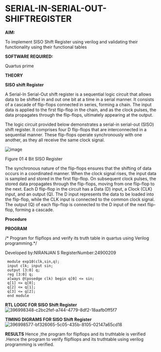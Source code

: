 # SERIAL-IN-SERIAL-OUT-SHIFTREGISTER

**AIM:**

To implement  SISO Shift Register using verilog and validating their functionality using their functional tables

**SOFTWARE REQUIRED:**

Quartus prime

**THEORY**

**SISO shift Register**

A Serial-In Serial-Out shift register is a sequential logic circuit that allows data to be shifted in and out one bit at a time in a serial manner. It consists of a cascade of flip-flops connected in series, forming a chain. The input data is applied to the first flip-flop in the chain, and as the clock pulses, the data propagates through the flip-flops, ultimately appearing at the output.

The logic circuit provided below demonstrates a serial-in serial-out (SISO) shift register. It comprises four D flip-flops that are interconnected in a sequential manner. These flip-flops operate synchronously with one another, as they all receive the same clock signal.

![image](https://github.com/naavaneetha/SERIAL-IN-SERIAL-OUT-SHIFTREGISTER/assets/154305477/e81c4072-37f9-46c6-8145-566764b74c3a)

Figure 01 4 Bit SISO Register

The synchronous nature of the flip-flops ensures that the shifting of data occurs in a coordinated manner. When the clock signal rises, the input data is sampled and stored in the first flip-flop. On subsequent clock pulses, the stored data propagates through the flip-flops, moving from one flip-flop to the next.
Each D flip-flop in the circuit has a Data (D) input, a Clock (CLK) input, and an output (Q). The D input represents the data to be loaded into the flip-flop, while the CLK input is connected to the common clock signal. The output (Q) of each flip-flop is connected to the D input of the next flip-flop, forming a cascade.

**Procedure**


**PROGRAM**

/* Program for flipflops and verify its truth table in quartus using Verilog programming.*/

Developed by:NIRANJAN S
RegisterNumber:24900209
~~~
 module exp10(clk,sin,q);
 input clk; input sin;
 output [3:0] q;
 reg [3:0] q;
 always @(posedge clk) begin q[0] <= sin;
 q[1] <= q[0];
 q[2] <= q[1];
 q[3] <= q[2];
 end module
~~~


**RTL LOGIC FOR SISO Shift Register**
![396998348-c2bc2fef-a744-4779-8df2-18aafb0ff5f7](https://github.com/user-attachments/assets/594873cc-5feb-455a-bb80-5295060186c3)

**TIMING DIGRAMS FOR SISO Shift Register**
![396998577-bf326065-5c05-435b-8105-02147a65cd18](https://github.com/user-attachments/assets/8fb22e0a-91c9-4308-a566-ef009d6929e2)

**RESULTS**
Hence ,the program for flipflops and its truthtable is verified .Hence the program to verify flipfliops and its truthtable using verilog programming is verified.


